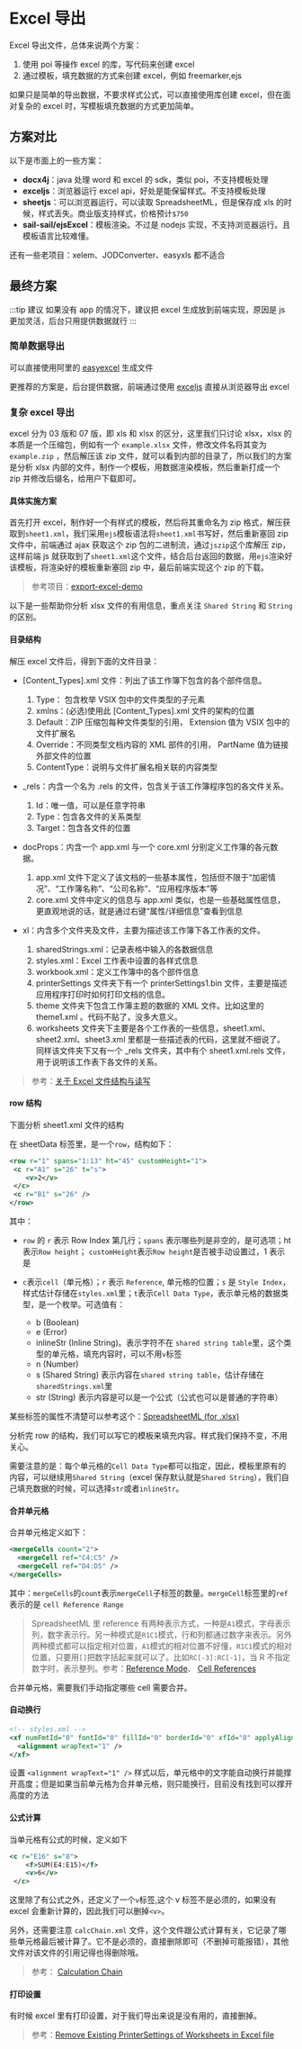 # Excel 导出

Excel 导出文件，总体来说两个方案：

1. 使用 poi 等操作 excel 的库，写代码来创建 excel
2. 通过模板，填充数据的方式来创建 excel，例如 freemarker,ejs

如果只是简单的导出数据，不要求样式公式，可以直接使用库创建 excel，但在面对复杂的 excel 时，写模板填充数据的方式更加简单。

## 方案对比

以下是市面上的一些方案：

- **docx4j**：java 处理 word 和 excel 的 sdk，类似 poi，不支持模板处理
- **exceljs**：浏览器运行 excel api，好处是能保留样式。不支持模板处理
- **sheetjs**：可以浏览器运行，可以读取 SpreadsheetML，但是保存成 xls 的时候，样式丢失。商业版支持样式，价格预计`$750`
- **sail-sail/ejsExcel**：模板渲染。不过是 nodejs 实现，不支持浏览器运行。且模板语言比较难懂。

还有一些老项目：xelem、JODConverter、easyxls 都不适合

## 最终方案

:::tip 建议
如果没有 app 的情况下，建议把 excel 生成放到前端实现，原因是 js 更加灵活，后台只用提供数据就行
:::

### 简单数据导出

可以直接使用阿里的 [easyexcel](https://github.com/alibaba/easyexcel) 生成文件

更推荐的方案是，后台提供数据，前端通过使用 [exceljs](https://github.com/exceljs/exceljs) 直接从浏览器导出 excel

### 复杂 excel 导出

excel 分为 03 版和 07 版，即 xls 和 xlsx 的区分，这里我们只讨论 xlsx，xlsx 的本质是一个压缩包，例如有一个 `example.xlsx` 文件，修改文件名将其变为 `example.zip` ，然后解压该 zip 文件，就可以看到内部的目录了，所以我们的方案是分析 xlsx 内部的文件，制作一个模板，用数据渲染模板，然后重新打成一个 zip 并修改后缀名，给用户下载即可。

#### 具体实施方案

首先打开 excel，制作好一个有样式的模板，然后将其重命名为 zip 格式，解压获取到`sheet1.xml`，我们采用`ejs`模板语法将`sheet1.xml`书写好，然后重新塞回 zip 文件中，前端通过 ajax 获取这个 zip 包的二进制流，通过`jszip`这个库解压 zip，这样前端 js 就获取到了`sheet1.xml`这个文件，结合后台返回的数据，用`ejs`渲染好该模板，将渲染好的模板重新塞回 zip 中，最后前端实现这个 zip 的下载。

> 参考项目：[export-excel-demo](https://github.com/GoldSubmarine/export-excel-demo)

以下是一些帮助你分析 xlsx 文件的有用信息，重点关注 `Shared String` 和 `String` 的区别。

#### 目录结构

解压 excel 文件后，得到下面的文件目录：

- [Content_Types].xml 文件：列出了该工作簿下包含的各个部件信息。

  1. Type： 包含枚举 VSIX 包中的文件类型的子元素
  2. xmlns：(必选)使用此 [Content_Types].xml 文件的架构的位置
  3. Default：ZIP 压缩包每种文件类型的引用， Extension 值为 VSIX 包中的文件扩展名
  4. Override：不同类型文档内容的 XML 部件的引用， PartName 值为链接外部文件的位置
  5. ContentType：说明与文件扩展名相关联的内容类型

- \_rels：内含一个名为 .rels 的文件，包含关于该工作簿程序包的各文件关系。

  1. Id：唯一值，可以是任意字符串
  2. Type：包含各文件的关系类型
  3. Target：包含各文件的位置

- docProps：内含一个 app.xml 与一个 core.xml 分别定义工作簿的各元数据。

  1. app.xml 文件下定义了该文档的一些基本属性，包括但不限于“加密情况”、“工作簿名称”、“公司名称”、“应用程序版本”等
  2. core.xml 文件中定义的信息与 app.xml 类似，也是一些基础属性信息，更直观地说的话，就是通过右键“属性/详细信息”查看到信息

- xl：内含多个文件夹及文件，主要为描述该工作簿下各工作表的文件。

  1. sharedStrings.xml：记录表格中输入的各数据信息
  2. styles.xml：Excel 工作表中设置的各样式信息
  3. workbook.xml：定义工作簿中的各个部件信息
  4. printerSettings 文件夹下有一个 printerSettings1.bin 文件，主要是描述应用程序打印时如何打印文档的信息。
  5. theme 文件夹下包含工作簿主题的数据的 XML 文件。比如这里的 theme1.xml 。代码不贴了，没多大意义。
  6. worksheets 文件夹下主要是各个工作表的一些信息，sheet1.xml、sheet2.xml、sheet3.xml 里都是一些描述表的代码，这里就不细说了。同样该文件夹下又有一个 \_rels 文件夹，其中有个 sheet1.xml.rels 文件，用于说明该工作表下各文件的关系。

> 参考：[关于 Excel 文件结构与读写](https://testerhome.com/topics/6050)

#### row 结构

下面分析 sheet1.xml 文件的结构

在 sheetData 标签里，是一个`row`，结构如下：

```xml
<row r="1" spans="1:13" ht="45" customHeight="1">
 <c r="A1" s="26" t="s">
    <v>2</v>
 </c>
 <c r="B1" s="26" />
</row>
```

其中：

- `row` 的 `r` 表示 Row Index 第几行；`spans` 表示哪些列是非空的，是可选项；ht 表示`Row height`； `customHeight`表示`Row height`是否被手动设置过，1 表示是
- `c`表示`cell`（单元格）；`r` 表示 `Reference`, 单元格的位置；`s` 是 `Style Index`，样式估计存储在`styles.xml`里；`t`表示`Cell Data Type`，表示单元格的数据类型，是一个枚举。可选值有：

  - b (Boolean)
  - e (Error)
  - inlineStr (Inline String)。表示字符不在 `shared string table`里，这个类型的单元格，填充内容时，可以不用`v`标签
  - n (Number)
  - s (Shared String) 表示内容在`shared string table`，估计存储在`sharedStrings.xml`里
  - str (String) 表示内容是可以是一个公式（公式也可以是普通的字符串）

某些标签的属性不清楚可以参考这个：[SpreadsheetML (for .xlsx)](http://webapp.docx4java.org/OnlineDemo/ecma376/SpreadsheetML/index.html)

分析完 row 的结构，我们可以写它的模板来填充内容。样式我们保持不变，不用关心。

需要注意的是：每个单元格的`Cell Data Type`都可以指定，因此，模板里原有的内容，可以继续用`Shared String`（excel 保存默认就是`Shared String`），我们自己填充数据的时候，可以选择`str`或者`inlineStr`。

#### 合并单元格

合并单元格定义如下：

```xml
<mergeCells count="2">
  <mergeCell ref="C4:C5" />
  <mergeCell ref="D4:D5" />
</mergeCells>
```

其中：`mergeCells`的`count`表示`mergeCell`子标签的数量。`mergeCell`标签里的`ref`表示的是 `cell Reference Range`

> SpreadsheetML 里 reference 有两种表示方式，一种是`A1`模式，字母表示列，数字表示行。另一种模式是`R1C1`模式，行和列都通过数字来表示。另外两种模式都可以指定相对位置，`A1`模式的相对位置不好懂，`R1C1`模式的相对位置，只要用`[]`把数字括起来就可以了。比如`RC[-3]:RC[-1]`，当 R 不指定数字时，表示整列。参考：[Reference Mode](http://webapp.docx4java.org/OnlineDemo/ecma376/SpreadsheetML/ST_RefMode.html)、 [Cell References](http://webapp.docx4java.org/OnlineDemo/ecma376/SpreadsheetML/Cell%20References.html)

合并单元格，需要我们手动指定哪些 cell 需要合并。

#### 自动换行

```xml
<!-- styles.xml -->
<xf numFmtId="0" fontId="0" fillId="0" borderId="0" xfId="0" applyAlignment="1">
  <alignment wrapText="1" />
</xf>
```

设置 `<alignment wrapText="1" />` 样式以后，单元格中的文字能自动换行并能撑开高度；但是如果当前单元格为合并单元格，则只能换行，目前没有找到可以撑开高度的方法

#### 公式计算

当单元格有公式的时候，定义如下

```xml
<c r="E16" s="8">
    <f>SUM(E4:E15)</f>
    <v>6</v>
 </c>
```

这里除了有公式之外，还定义了一个`v`标签,这个 v 标签不是必须的，如果没有 excel 会重新计算的，因此我们可以删掉`<v>`。

另外，还需要注意 `calcChain.xml` 文件，这个文件跟公式计算有关，它记录了哪些单元格最后被计算了。它不是必须的，直接删除即可（不删掉可能报错），其他文件对该文件的引用记得也得删除哦。

> 参考： [Calculation Chain](http://webapp.docx4java.org/OnlineDemo/ecma376/SpreadsheetML/Calculation%20Chain.html)

#### 打印设置

有时候 excel 里有打印设置，对于我们导出来说是没有用的，直接删掉。

> 参考：[Remove Existing PrinterSettings of Worksheets in Excel file](https://docs.aspose.com/display/cellsjava/Remove+Existing+PrinterSettings+of+Worksheets+in+Excel+file)
